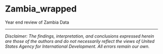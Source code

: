 # Zambia_wrapped
Year end review of Zambia Data

---

*Disclaimer: The findings, interpretation, and conclusions expressed herein are those of the authors and do not necessarily reflect the views of United States Agency for International Development. All errors remain our own.*